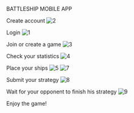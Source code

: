 BATTLESHIP MOBILE APP

Create account
![2](https://github.com/Vladoancea19/Battleships-Mobile-App/assets/72394610/3785de65-28e4-40db-a7e5-90ff75436a65)

Login
![1](https://github.com/Vladoancea19/Battleships-Mobile-App/assets/72394610/3160cd07-804e-45d4-b7cf-2e096c681f0b)

Join or create a game
![3](https://github.com/Vladoancea19/Battleships-Mobile-App/assets/72394610/907fa588-f5a5-41d8-a85e-b533aa90754d)

Check your statistics
![4](https://github.com/Vladoancea19/Battleships-Mobile-App/assets/72394610/93b8b4c5-a8eb-46e9-81d8-9f59feadf399)

Place your ships
![5](https://github.com/Vladoancea19/Battleships-Mobile-App/assets/72394610/90bada13-9390-4656-9348-45f1e4aff065)
![7](https://github.com/Vladoancea19/Battleships-Mobile-App/assets/72394610/93f51528-61cb-4bf5-998c-7608a180dcbb)

Submit your strategy
![8](https://github.com/Vladoancea19/Battleships-Mobile-App/assets/72394610/38e5ef98-6026-4b03-b661-569278911789)

Wait for your opponent to finish his strategy
![9](https://github.com/Vladoancea19/Battleships-Mobile-App/assets/72394610/bf40a9a2-0df7-4840-8199-e8ccee9cfcc6)

Enjoy the game!
